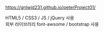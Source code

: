 https://gnlwjd231.github.io/peterProject01/

HTML5 / CSS3 / JS / jQuery 사용
<br />
외부 라이브러리 font-awsome / bootstrap 사용
